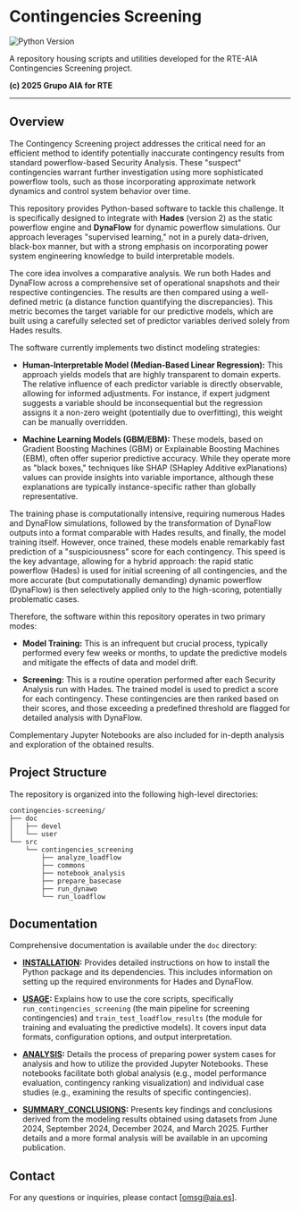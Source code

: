 # Contingencies Screening

![Python Version](https://img.shields.io/badge/python-%3E=3.12-blue)

A repository housing scripts and utilities developed for the RTE-AIA Contingencies Screening project.

**(c) 2025 Grupo AIA for RTE**

---

## Overview

The Contingency Screening project addresses the critical need for an efficient method to identify potentially inaccurate contingency results from standard powerflow-based Security Analysis. These "suspect" contingencies warrant further investigation using more sophisticated powerflow tools, such as those incorporating approximate network dynamics and control system behavior over time.

This repository provides Python-based software to tackle this challenge. It is specifically designed to integrate with **Hades** (version 2) as the static powerflow engine and **DynaFlow** for dynamic powerflow simulations. Our approach leverages "supervised learning," not in a purely data-driven, black-box manner, but with a strong emphasis on incorporating power system engineering knowledge to build interpretable models.

The core idea involves a comparative analysis. We run both Hades and DynaFlow across a comprehensive set of operational snapshots and their respective contingencies. The results are then compared using a well-defined metric (a distance function quantifying the discrepancies). This metric becomes the target variable for our predictive models, which are built using a carefully selected set of predictor variables derived solely from Hades results.

The software currently implements two distinct modeling strategies:

* **Human-Interpretable Model (Median-Based Linear Regression):** This approach yields models that are highly transparent to domain experts. The relative influence of each predictor variable is directly observable, allowing for informed adjustments. For instance, if expert judgment suggests a variable should be inconsequential but the regression assigns it a non-zero weight (potentially due to overfitting), this weight can be manually overridden.

* **Machine Learning Models (GBM/EBM):** These models, based on Gradient Boosting Machines (GBM) or Explainable Boosting Machines (EBM), often offer superior predictive accuracy. While they operate more as "black boxes," techniques like SHAP (SHapley Additive exPlanations) values can provide insights into variable importance, although these explanations are typically instance-specific rather than globally representative.

The training phase is computationally intensive, requiring numerous Hades and DynaFlow simulations, followed by the transformation of DynaFlow outputs into a format comparable with Hades results, and finally, the model training itself. However, once trained, these models enable remarkably fast prediction of a "suspiciousness" score for each contingency. This speed is the key advantage, allowing for a hybrid approach: the rapid static powerflow (Hades) is used for initial screening of all contingencies, and the more accurate (but computationally demanding) dynamic powerflow (DynaFlow) is then selectively applied only to the high-scoring, potentially problematic cases.

Therefore, the software within this repository operates in two primary modes:

* **Model Training:** This is an infrequent but crucial process, typically performed every few weeks or months, to update the predictive models and mitigate the effects of data and model drift.

* **Screening:** This is a routine operation performed after each Security Analysis run with Hades. The trained model is used to predict a score for each contingency. These contingencies are then ranked based on their scores, and those exceeding a predefined threshold are flagged for detailed analysis with DynaFlow.

Complementary Jupyter Notebooks are also included for in-depth analysis and exploration of the obtained results.

## Project Structure

The repository is organized into the following high-level directories:

[comment]: <> (tree view obtained with: tree -d -L 3 contingencies-screening)
```
contingencies-screening/
├── doc
│   ├── devel
│   └── user
└── src
    └── contingencies_screening
        ├── analyze_loadflow
        ├── commons
        ├── notebook_analysis
        ├── prepare_basecase
        ├── run_dynawo
        └── run_loadflow
```

## Documentation

Comprehensive documentation is available under the `doc` directory:

* **[INSTALLATION](doc/user/INSTALLATION.md):** Provides detailed instructions on how to install the Python package and its dependencies. This includes information on setting up the required environments for Hades and DynaFlow.

* **[USAGE](doc/user/USAGE.md):** Explains how to use the core scripts, specifically `run_contingencies_screening` (the main pipeline for screening contingencies) and `train_test_loadflow_results` (the module for training and evaluating the predictive models). It covers input data formats, configuration options, and output interpretation.

* **[ANALYSIS](doc/user/ANALYSIS.md):** Details the process of preparing power system cases for analysis and how to utilize the provided Jupyter Notebooks. These notebooks facilitate both global analysis (e.g., model performance evaluation, contingency ranking visualization) and individual case studies (e.g., examining the results of specific contingencies).

* **[SUMMARY_CONCLUSIONS](doc/user/SUMMARY_CONCLUSIONS.md):** Presents key findings and conclusions derived from the modeling results obtained using datasets from June 2024, September 2024, December 2024, and March 2025. Further details and a more formal analysis will be available in an upcoming publication.

## Contact

For any questions or inquiries, please contact [omsg@aia.es].

